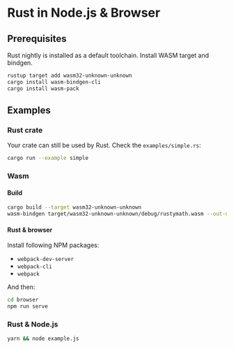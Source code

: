 # Rust in Node.js & Browser

## Prerequisites

Rust nightly is installed as a default toolchain. Install WASM target and bindgen.

```bash
rustup target add wasm32-unknown-unknown
cargo install wasm-bindgen-cli
cargo install wasm-pack
```

## Examples

### Rust crate

Your crate can still be used by Rust. Check the `examples/simple.rs`:

```bash
cargo run --example simple
```

### Wasm

#### Build

```bash
cargo build --target wasm32-unknown-unknown
wasm-bindgen target/wasm32-unknown-unknown/debug/rustymath.wasm --out-dir target
```

#### Rust & browser

Install following NPM packages:

* `webpack-dev-server`
* `webpack-cli`
* `webpack`

And then:

```bash
cd browser
npm run serve
```

### Rust & Node.js

```bash
yarn && node example.js
```
